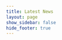 ```yaml
---
title: Latest News
layout: page
show_sidebar: false
hide_footer: true
---
```


<div id="medium-widget"></div>
<script src="https://medium-widget.pixelpoint.io/widget.js"></script>
<script>MediumWidget.Init({renderTo: '#medium-widget', params: {"resource":"https://medium.com/airlabcmu","postsPerLine":2,"limit":10,"picture":"big","fields":["description","author","claps","publishAt"],"ratio":"landscape"}})</script>
